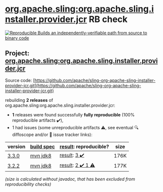 [org.apache.sling:org.apache.sling.installer.provider.jcr](https://central.sonatype.com/artifact/org.apache.sling/org.apache.sling.installer.provider.jcr/versions) RB check
=======

[![Reproducible Builds](https://reproducible-builds.org/images/logos/rb.svg) an independently-verifiable path from source to binary code](https://reproducible-builds.org/)

## Project: [org.apache.sling:org.apache.sling.installer.provider.jcr](https://central.sonatype.com/artifact/org.apache.sling/org.apache.sling.installer.provider.jcr/versions)

Source code: [https://github.com/apache/sling-org-apache-sling-installer-provider-jcr.git](https://github.com/apache/sling-org-apache-sling-installer-provider-jcr.git)

rebuilding **2 releases** of org.apache.sling:org.apache.sling.installer.provider.jcr:
- **1** releases were found successfully **fully reproducible** (100% reproducible artifacts :heavy_check_mark:),
- 1 had issues (some unreproducible artifacts :warning:, see eventual :mag: diffoscope and/or :memo: issue tracker links):

| version | [build spec](/BUILDSPEC.md) | [result](https://reproducible-builds.org/docs/jvm/): reproducible? | size |
| -- | --------- | ------ | -- |
| [3.3.0](https://search.maven.org/artifact/org.apache.sling/org.apache.sling.installer.provider.jcr/3.3.0/pom) | [mvn jdk8](org.apache.sling.installer.provider.jcr-3.3.0.buildspec) | [result](org.apache.sling.installer.provider.jcr-3.3.0.buildinfo): [3 :heavy_check_mark: ](org.apache.sling.installer.provider.jcr-3.3.0.buildcompare) | 176K |
| [3.2.2](https://search.maven.org/artifact/org.apache.sling/org.apache.sling.installer.provider.jcr/3.2.2/pom) | [mvn jdk8](org.apache.sling.installer.provider.jcr-3.2.2.buildspec) | [result](org.apache.sling.installer.provider.jcr-3.2.2.buildinfo): [2 :heavy_check_mark:  1 :warning:](org.apache.sling.installer.provider.jcr-3.2.2.buildcompare) | 177K |

<i>(size is calculated without javadoc, that has been excluded from reproducibility checks)</i>

